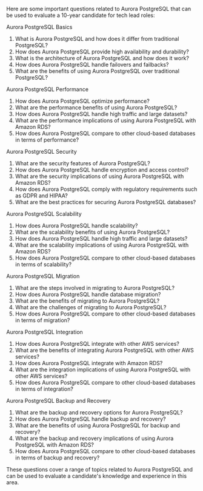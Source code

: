 Here are some important questions related to Aurora PostgreSQL that can be used to evaluate a 10-year candidate for tech lead roles:

Aurora PostgreSQL Basics

1. What is Aurora PostgreSQL and how does it differ from traditional PostgreSQL?
2. How does Aurora PostgreSQL provide high availability and durability?
3. What is the architecture of Aurora PostgreSQL and how does it work?
4. How does Aurora PostgreSQL handle failovers and failbacks?
5. What are the benefits of using Aurora PostgreSQL over traditional PostgreSQL?

Aurora PostgreSQL Performance

1. How does Aurora PostgreSQL optimize performance?
2. What are the performance benefits of using Aurora PostgreSQL?
3. How does Aurora PostgreSQL handle high traffic and large datasets?
4. What are the performance implications of using Aurora PostgreSQL with Amazon RDS?
5. How does Aurora PostgreSQL compare to other cloud-based databases in terms of performance?

Aurora PostgreSQL Security

1. What are the security features of Aurora PostgreSQL?
2. How does Aurora PostgreSQL handle encryption and access control?
3. What are the security implications of using Aurora PostgreSQL with Amazon RDS?
4. How does Aurora PostgreSQL comply with regulatory requirements such as GDPR and HIPAA?
5. What are the best practices for securing Aurora PostgreSQL databases?

Aurora PostgreSQL Scalability

1. How does Aurora PostgreSQL handle scalability?
2. What are the scalability benefits of using Aurora PostgreSQL?
3. How does Aurora PostgreSQL handle high traffic and large datasets?
4. What are the scalability implications of using Aurora PostgreSQL with Amazon RDS?
5. How does Aurora PostgreSQL compare to other cloud-based databases in terms of scalability?

Aurora PostgreSQL Migration

1. What are the steps involved in migrating to Aurora PostgreSQL?
2. How does Aurora PostgreSQL handle database migration?
3. What are the benefits of migrating to Aurora PostgreSQL?
4. What are the challenges of migrating to Aurora PostgreSQL?
5. How does Aurora PostgreSQL compare to other cloud-based databases in terms of migration?

Aurora PostgreSQL Integration

1. How does Aurora PostgreSQL integrate with other AWS services?
2. What are the benefits of integrating Aurora PostgreSQL with other AWS services?
3. How does Aurora PostgreSQL integrate with Amazon RDS?
4. What are the integration implications of using Aurora PostgreSQL with other AWS services?
5. How does Aurora PostgreSQL compare to other cloud-based databases in terms of integration?

Aurora PostgreSQL Backup and Recovery

1. What are the backup and recovery options for Aurora PostgreSQL?
2. How does Aurora PostgreSQL handle backup and recovery?
3. What are the benefits of using Aurora PostgreSQL for backup and recovery?
4. What are the backup and recovery implications of using Aurora PostgreSQL with Amazon RDS?
5. How does Aurora PostgreSQL compare to other cloud-based databases in terms of backup and recovery?

These questions cover a range of topics related to Aurora PostgreSQL and can be used to evaluate a candidate's knowledge and experience in this area.
